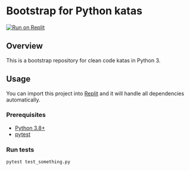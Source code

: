 # Bootstrap for Python katas

[![Run on Replit](https://replit.com/badge/github/Coding-Cuddles/bootstrap-python-kata)](https://replit.com/new/github/Coding-Cuddles/bootstrap-python-kata)

## Overview

This is a bootstrap repository for clean code katas in Python 3.

## Usage

You can import this project into [Replit](https://replit.com)
and it will handle all dependencies automatically.

### Prerequisites

* [Python 3.8+](https://www.python.org/)
* [pytest](https://pytest.org)

### Run tests

```console
pytest test_something.py
```
